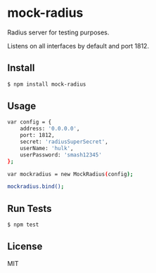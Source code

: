 # mock-radius

Radius server for testing purposes.

Listens on all interfaces by default and port 1812.


## Install

```bash
$ npm install mock-radius
```


## Usage

```bash
var config = {
    address: '0.0.0.0',
    port: 1812,
    secret: 'radiusSuperSecret',
    userName: 'hulk',
    userPassword: 'smash12345'
};

var mockradius = new MockRadius(config);

mockradius.bind();
```

## Run Tests

```bash
$ npm test
```


## License

MIT
